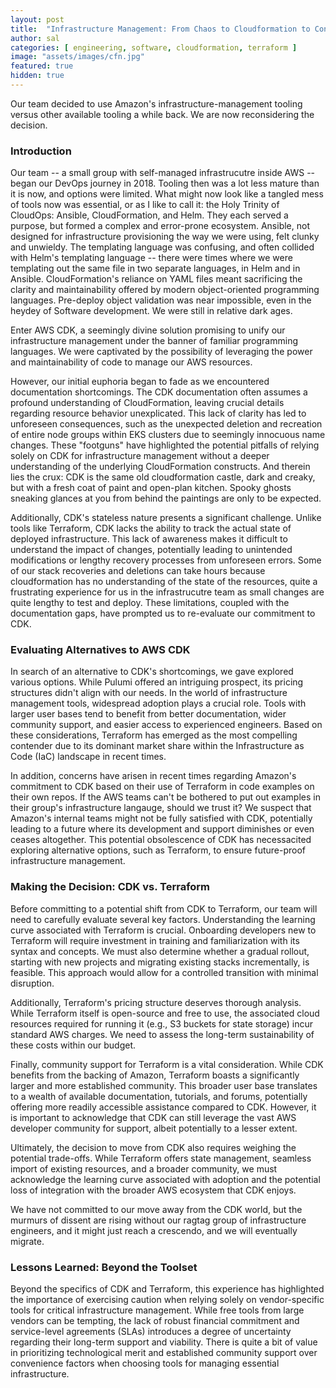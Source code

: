 ```yaml
---
layout: post
title:  "Infrastructure Management: From Chaos to Cloudformation to Confusion"
author: sal
categories: [ engineering, software, cloudformation, terraform ]
image: "assets/images/cfn.jpg"
featured: true
hidden: true
---
```

Our team decided to use Amazon's infrastructure-management tooling versus other available tooling a while back. We are now reconsidering the decision.

### Introduction

Our team -- a small group with self-managed infrastrucutre inside AWS -- began our DevOps journey in 2018. Tooling then was a lot less mature than it is now, and options were limited. What might now look like a tangled mess of tools now was essential, or as I like to call it: the Holy Trinity of CloudOps: Ansible, CloudFormation, and Helm. They each served a purpose, but formed a complex and error-prone ecosystem. Ansible, not designed for infrastructure provisioning the way we were using, felt clunky and unwieldy. The templating language was confusing, and often collided with Helm's templating language -- there were times where we were templating out the same file in two separate languages, in Helm and in Ansible. CloudFormation's reliance on YAML files meant sacrificing the clarity and maintainability offered by modern object-oriented programming languages. Pre-deploy object validation was near impossible, even in the heydey of Software development. We were still in relative dark ages.

Enter AWS CDK, a seemingly divine solution promising to unify our infrastructure management under the banner of familiar programming languages. We were captivated by the possibility of leveraging the power and maintainability of code to manage our AWS resources.

However, our initial euphoria began to fade as we encountered documentation shortcomings. The CDK documentation often assumes a profound understanding of CloudFormation, leaving crucial details regarding resource behavior unexplicated. This lack of clarity has led to unforeseen consequences, such as the unexpected deletion and recreation of entire node groups within EKS clusters due to seemingly innocuous name changes. These "footguns" have highlighted the potential pitfalls of relying solely on CDK for infrastructure management without a deeper understanding of the underlying CloudFormation constructs. And therein lies the crux: CDK is the same old cloudformation castle, dark and creaky, but with a fresh coat of paint and open-plan kitchen. Spooky ghosts sneaking glances at you from behind the paintings are only to be expected.

Additionally, CDK's stateless nature presents a significant challenge. Unlike tools like Terraform, CDK lacks the ability to track the actual state of deployed infrastructure. This lack of awareness makes it difficult to understand the impact of changes, potentially leading to unintended modifications or lengthy recovery processes from unforeseen errors. Some of our stack recoveries and deletions can take hours because cloudformation has no understanding of the state of the resources, quite a frustrating experience for us in the infrastrucutre team as small changes are quite lengthy to test and deploy. These limitations, coupled with the documentation gaps, have prompted us to re-evaluate our commitment to CDK.

### Evaluating Alternatives to AWS CDK

In search of an alternative to CDK's shortcomings, we gave explored various options. While Pulumi offered an intriguing prospect, its pricing structures didn't align with our needs. In the world of infrastructure management tools, widespread adoption plays a crucial role. Tools with larger user bases tend to benefit from better documentation, wider community support, and easier access to experienced engineers. Based on these considerations, Terraform has emerged as the most compelling contender due to its dominant market share within the Infrastructure as Code (IaC) landscape in recent times.

In addition, concerns have arisen in recent times regarding Amazon's commitment to CDK based on their use of Terraform in code examples on their own repos. If the AWS teams can't be bothered to put out examples in their group's infrastructure langauge, should we trust it? We suspect that Amazon's internal teams might not be fully satisfied with CDK, potentially leading to a future where its development and support diminishes or even ceases altogether. This potential obsolescence of CDK has necessacited exploring alternative options, such as Terraform, to ensure future-proof infrastructure management.

### Making the Decision: CDK vs. Terraform

Before committing to a potential shift from CDK to Terraform, our team will need to carefully evaluate several key factors. Understanding the learning curve associated with Terraform is crucial. Onboarding developers new to Terraform will require investment in training and familiarization with its syntax and concepts. We must also determine whether a gradual rollout, starting with new projects and migrating existing stacks incrementally, is feasible. This approach would allow for a controlled transition with minimal disruption.

Additionally, Terraform's pricing structure deserves thorough analysis. While Terraform itself is open-source and free to use, the associated cloud resources required for running it (e.g., S3 buckets for state storage) incur standard AWS charges. We need to assess the long-term sustainability of these costs within our budget.

Finally, community support for Terraform is a vital consideration. While CDK benefits from the backing of Amazon, Terraform boasts a significantly larger and more established community. This broader user base translates to a wealth of available documentation, tutorials, and forums, potentially offering more readily accessible assistance compared to CDK. However, it is important to acknowledge that CDK can still leverage the vast AWS developer community for support, albeit potentially to a lesser extent.

Ultimately, the decision to move from CDK also requires weighing the potential trade-offs. While Terraform offers state management, seamless import of existing resources, and a broader community, we must acknowledge the learning curve associated with adoption and the potential loss of integration with the broader AWS ecosystem that CDK enjoys.

We have not committed to our move away from the CDK world, but the murmurs of dissent are rising without our ragtag group of infrastructure engineers, and it might just reach a crescendo, and we will eventually migrate.

### Lessons Learned: Beyond the Toolset

Beyond the specifics of CDK and Terraform, this experience has highlighted the importance of exercising caution when relying solely on vendor-specific tools for critical infrastructure management. While free tools from large vendors can be tempting, the lack of robust financial commitment and service-level agreements (SLAs) introduces a degree of uncertainty regarding their long-term support and viability. There is quite a bit of value in prioritizing technological merit and established community support over convenience factors when choosing tools for managing essential infrastructure.